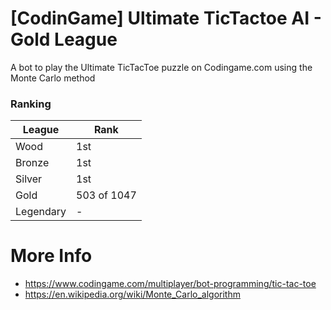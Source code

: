 # [CodinGame] Ultimate TicTactoe AI - Gold League

A bot to play the Ultimate TicTacToe puzzle on Codingame.com using the Monte Carlo method

### Ranking

| League    | Rank        |
|-----------|-------------|
| Wood      | 1st         |
| Bronze    | 1st         |
| Silver    | 1st         |
| Gold      | 503 of 1047 |
| Legendary | -           |

# More Info

- https://www.codingame.com/multiplayer/bot-programming/tic-tac-toe
- https://en.wikipedia.org/wiki/Monte_Carlo_algorithm
